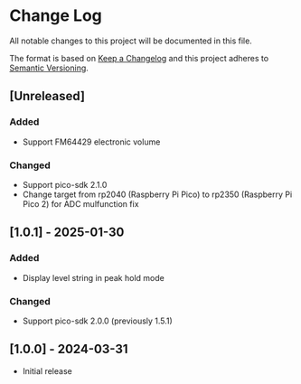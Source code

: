 # Change Log
All notable changes to this project will be documented in this file.

The format is based on [Keep a Changelog](http://keepachangelog.com/)
and this project adheres to [Semantic Versioning](http://semver.org/).

## [Unreleased]
### Added
* Support FM64429 electronic volume
### Changed
* Support pico-sdk 2.1.0
* Change target from rp2040 (Raspberry Pi Pico) to rp2350 (Raspberry Pi Pico 2) for ADC mulfunction fix

## [1.0.1] - 2025-01-30
### Added
* Display level string in peak hold mode
### Changed
* Support pico-sdk 2.0.0 (previously 1.5.1)

## [1.0.0] - 2024-03-31
* Initial release